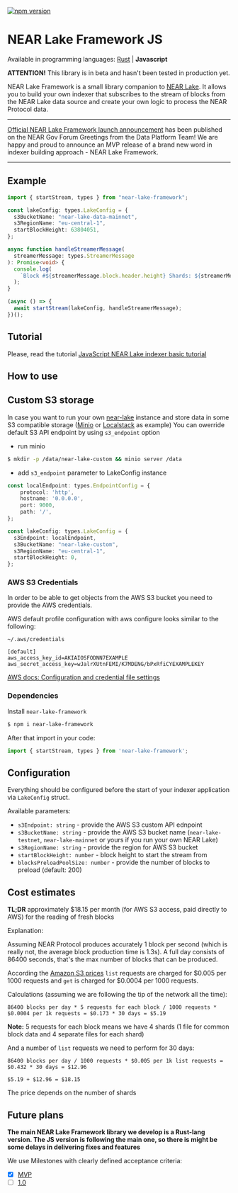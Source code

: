 [![npm version](https://badge.fury.io/js/near-lake-framework.svg)](https://badge.fury.io/js/near-lake-framework)

# NEAR Lake Framework JS

Available in programming languages: [Rust](https://github.com/near/near-lake-framework) | **Javascript**

**ATTENTION!** This library is in beta and hasn't been tested in production yet.

NEAR Lake Framework is a small library companion to [NEAR Lake](https://github.com/near/near-lake). It allows you to build
your own indexer that subscribes to the stream of blocks from the NEAR Lake data source and create your own logic to process
the NEAR Protocol data.

---

[Official NEAR Lake Framework launch announcement](https://gov.near.org/t/announcement-near-lake-framework-brand-new-word-in-indexer-building-approach/17668) has been published on the NEAR Gov Forum
Greetings from the Data Platform Team! We are happy and proud to announce an MVP release of a brand new word in indexer building approach - NEAR Lake Framework.

---

## Example

```typescript
import { startStream, types } from "near-lake-framework";

const lakeConfig: types.LakeConfig = {
  s3BucketName: "near-lake-data-mainnet",
  s3RegionName: "eu-central-1",
  startBlockHeight: 63804051,
};

async function handleStreamerMessage(
  streamerMessage: types.StreamerMessage
): Promise<void> {
  console.log(
    `Block #${streamerMessage.block.header.height} Shards: ${streamerMessage.shards.length}`
  );
}

(async () => {
  await startStream(lakeConfig, handleStreamerMessage);
})();
```

## Tutorial

Please, read the tutorial [JavaScript NEAR Lake indexer basic tutorial](https://near-indexers.io/tutorials/lake/js-lake-indexer)

## How to use

## Custom S3 storage

In case you want to run your own [near-lake](https://github.com/near/near-lake) instance and store data in some S3 compatible storage ([Minio](https://min.io/) or [Localstack](https://localstack.cloud/) as example)
You can owerride default S3 API endpoint by using `s3_endpoint` option

- run minio

```bash
$ mkdir -p /data/near-lake-custom && minio server /data
```

- add `s3_endpoint` parameter to LakeConfig instance

```typescript
const localEndpoint: types.EndpointConfig = {
    protocol: 'http',
    hostname: '0.0.0.0',
    port: 9000,
    path: '/',
};

const lakeConfig: types.LakeConfig = {
  s3Endpoint: localEndpoint,
  s3BucketName: "near-lake-custom",
  s3RegionName: "eu-central-1",
  startBlockHeight: 0,
};
```

### AWS S3 Credentials

In order to be able to get objects from the AWS S3 bucket you need to provide the AWS credentials.

AWS default profile configuration with aws configure looks similar to the following:

`~/.aws/credentials`

```
[default]
aws_access_key_id=AKIAIOSFODNN7EXAMPLE
aws_secret_access_key=wJalrXUtnFEMI/K7MDENG/bPxRfiCYEXAMPLEKEY
```

[AWS docs: Configuration and credential file settings](https://docs.aws.amazon.com/cli/latest/userguide/cli-configure-files.html)

### Dependencies

Install `near-lake-framework`

```bash
$ npm i near-lake-framework
```

After that import in your code:

```ts
import { startStream, types } from 'near-lake-framework';
```

## Configuration

Everything should be configured before the start of your indexer application via `LakeConfig` struct.

Available parameters:

- `s3Endpoint: string` - provide the AWS S3 custom API ednpoint
- `s3BucketName: string` - provide the AWS S3 bucket name (`near-lake-testnet`, `near-lake-mainnet` or yours if you run your own NEAR Lake)
- `s3RegionName: string` - provide the region for AWS S3 bucket
- `startBlockHeight: number` - block height to start the stream from
- `blocksPreloadPoolSize: number` - provide the number of blocks to preload (default: 200)

## Cost estimates

**TL;DR** approximately $18.15 per month (for AWS S3 access, paid directly to AWS) for the reading of fresh blocks

Explanation:

Assuming NEAR Protocol produces accurately 1 block per second (which is really not, the average block production time is 1.3s). A full day consists of 86400 seconds, that's the max number of blocks that can be produced.

According the [Amazon S3 prices](https://aws.amazon.com/s3/pricing/?nc1=h_ls) `list` requests are charged for $0.005 per 1000 requests and `get` is charged for $0.0004 per 1000 requests.

Calculations (assuming we are following the tip of the network all the time):

```
86400 blocks per day * 5 requests for each block / 1000 requests * $0.0004 per 1k requests = $0.173 * 30 days = $5.19
```

**Note:** 5 requests for each block means we have 4 shards (1 file for common block data and 4 separate files for each shard)

And a number of `list` requests we need to perform for 30 days:

```
86400 blocks per day / 1000 requests * $0.005 per 1k list requests = $0.432 * 30 days = $12.96

$5.19 + $12.96 = $18.15
```

The price depends on the number of shards

## Future plans

**The main NEAR Lake Framework library we develop is a Rust-lang version. The JS version is following the main one, so there is might be some delays in delivering fixes and features**

We use Milestones with clearly defined acceptance criteria:

- [x] [MVP](https://github.com/near/near-lake-framework/milestone/1)
- [ ] [1.0](https://github.com/near/near-lake-framework/milestone/2)
